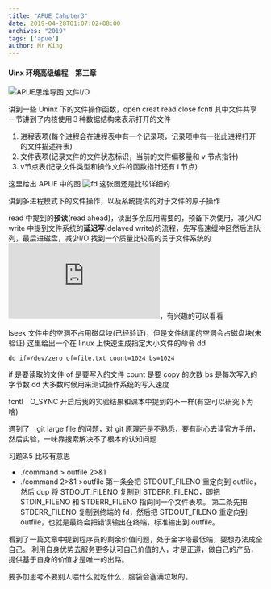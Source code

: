 ```yaml
---
title: "APUE Cahpter3"
date: 2019-04-28T01:07:02+08:00
archives: "2019"
tags: ['apue']
author: Mr King
---
```



#### Uinx 环境高级编程　第三章

![APUE思维导图](http://hurryking.github.io/img/APUE_Chapter3.svg)
文件I/O

讲到一些 Uninx 下的文件操作函数，open creat read close fcntl
其中文件共享一节讲到了内核使用３种数据结构来表示打开的文件
1. 进程表项(每个进程会在进程表中有一个记录项，记录项中有一张此进程打开的文件描述符表)
2. 文件表项(记录文件的文件状态标识，当前的文件偏移量和 v 节点指针)
3. v节点表(记录文件类型和操作文件的函数指针还有 i 节点)

这里给出 APUE 中的图
![fd](http://hurryking.github.io/img/fd.png)
这张图还是比较详细的

讲到多进程模式下的文件操作，以及系统提供的对于文件的原子操作

read 中提到的**预读**(read ahead)，读出多余应用需要的，预备下次使用，减少I/O
write 中提到文件系统的**延迟写**(delayed write)的流程，先写高速缓冲区然后进队列，最后进磁盘，减少I/O
找到一个质量比较高的关于文件系统的![资源](http://www.cs.cornell.edu/courses/cs415/1999fa/slides-fs/siframes.htm)，有兴趣的可以看看

lseek 文件中的空洞不占用磁盘块(已经验证)，但是文件结尾的空洞会占磁盘块(未验证)
这里给出一个在 linux 上快速生成指定大小文件的命令 dd

```
dd if=/dev/zero of=file.txt count=1024 bs=1024
```

if 是要读取的文件
of 是要写入的文件
count 是要 copy 的次数
bs 是每次写入的字节数
dd 大多数时候用来测试操作系统的写入速度

fcntl　O_SYNC 开启后我的实验结果和课本中提到的不一样(有空可以研究下为啥)

遇到了　git large file 的问题，对 git 原理还是不熟悉，要有耐心去读官方手册，然后实验，一味靠搜索解决不了根本的认知问题

习题3.5 比较有意思
* ./command > outfile 2>&1
* ./command 2>&1 >outfile
第一条会把 STDOUT_FILENO 重定向到 outfile，然后 dup 将 STDOUT_FILENO 复制到 STDERR_FILENO，即把 STDIN_FILENO 和 STDERR_FILENO 指向同一个文件表项。
第二条先把 STDERR_FILENO 复制到终端的 fd，然后把 STDOUT_FILENO 重定向到 outfile，也就是最终会把错误输出在终端，标准输出到 outfile。

看到了一篇文章中提到程序员的剩余价值问题，处于金字塔最低端，要想办法成全自己。
利用自身优势去服务更多认可自己价值的人，才是正道，做自己的产品，提供基于自身的价值才是唯一的出路。

>
要多加思考不要别人喂什么就吃什么，脑袋会塞满垃圾的。